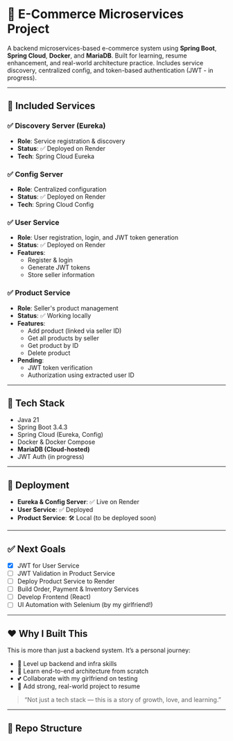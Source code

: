 # 🛒 E-Commerce Microservices Project

A backend microservices-based e-commerce system using **Spring Boot**, **Spring Cloud**, **Docker**, and **MariaDB**. Built for learning, resume enhancement, and real-world architecture practice. Includes service discovery, centralized config, and token-based authentication (JWT - in progress).

---

## 🧩 Included Services

### ✅ Discovery Server (Eureka)
- **Role**: Service registration & discovery
- **Status**: ✅ Deployed on Render
- **Tech**: Spring Cloud Eureka

### ✅ Config Server
- **Role**: Centralized configuration
- **Status**: ✅ Deployed on Render
- **Tech**: Spring Cloud Config

### ✅ User Service
- **Role**: User registration, login, and JWT token generation
- **Status**: ✅ Deployed on Render
- **Features**:
  - Register & login
  - Generate JWT tokens
  - Store seller information

### ✅ Product Service
- **Role**: Seller's product management
- **Status**: ✅ Working locally
- **Features**:
  - Add product (linked via seller ID)
  - Get all products by seller
  - Get product by ID
  - Delete product
- **Pending**:
  - JWT token verification
  - Authorization using extracted user ID

---

## 🔧 Tech Stack

- Java 21
- Spring Boot 3.4.3
- Spring Cloud (Eureka, Config)
- Docker & Docker Compose
- **MariaDB (Cloud-hosted)**
- JWT Auth (in progress)

---

## 🚀 Deployment

- **Eureka & Config Server**: ✅ Live on Render
- **User Service**: ✅ Deployed
- **Product Service**: 🛠️ Local (to be deployed soon)

---

## ✅ Next Goals

- [x] JWT for User Service
- [ ] JWT Validation in Product Service
- [ ] Deploy Product Service to Render
- [ ] Build Order, Payment & Inventory Services
- [ ] Develop Frontend (React)
- [ ] UI Automation with Selenium (by my girlfriend!)

---

## ❤️ Why I Built This

This is more than just a backend system. It’s a personal journey:
- 🚀 Level up backend and infra skills
- 🧠 Learn end-to-end architecture from scratch
- 💕 Collaborate with my girlfriend on testing
- 📄 Add strong, real-world project to resume

> “Not just a tech stack — this is a story of growth, love, and learning.”

---

## 📁 Repo Structure
